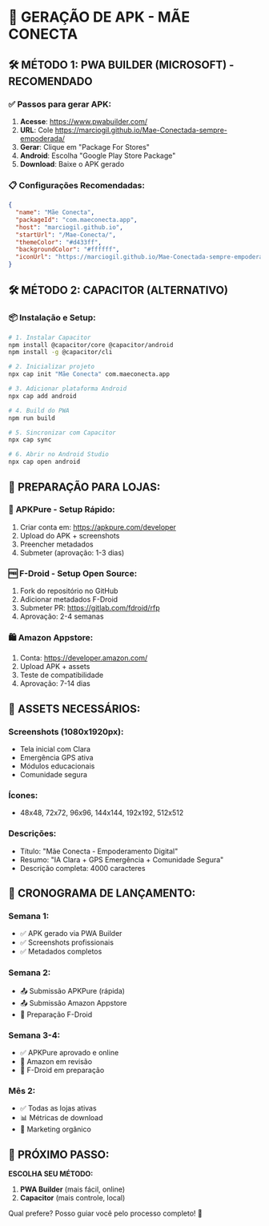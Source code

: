 # 📱 GERAÇÃO DE APK - MÃE CONECTA

## 🛠️ MÉTODO 1: PWA BUILDER (MICROSOFT) - RECOMENDADO

### ✅ **Passos para gerar APK:**

1. **Acesse**: https://www.pwabuilder.com/
2. **URL**: Cole https://marciogil.github.io/Mae-Conectada-sempre-empoderada/
3. **Gerar**: Clique em "Package For Stores"
4. **Android**: Escolha "Google Play Store Package"
5. **Download**: Baixe o APK gerado

### 📋 **Configurações Recomendadas:**

```json
{
  "name": "Mãe Conecta",
  "packageId": "com.maeconecta.app",
  "host": "marciogil.github.io",
  "startUrl": "/Mae-Conecta/",
  "themeColor": "#d433ff",
  "backgroundColor": "#ffffff",
  "iconUrl": "https://marciogil.github.io/Mae-Conectada-sempre-empoderada/icons/icon-512x512.png"
}
```

## 🛠️ MÉTODO 2: CAPACITOR (ALTERNATIVO)

### 📦 **Instalação e Setup:**

```bash
# 1. Instalar Capacitor
npm install @capacitor/core @capacitor/android
npm install -g @capacitor/cli

# 2. Inicializar projeto
npx cap init "Mãe Conecta" com.maeconecta.app

# 3. Adicionar plataforma Android
npx cap add android

# 4. Build do PWA
npm run build

# 5. Sincronizar com Capacitor
npx cap sync

# 6. Abrir no Android Studio
npx cap open android
```

## 🏪 **PREPARAÇÃO PARA LOJAS:**

### 📱 **APKPure - Setup Rápido:**
1. Criar conta em: https://apkpure.com/developer
2. Upload do APK + screenshots
3. Preencher metadados
4. Submeter (aprovação: 1-3 dias)

### 🆓 **F-Droid - Setup Open Source:**
1. Fork do repositório no GitHub
2. Adicionar metadados F-Droid
3. Submeter PR: https://gitlab.com/fdroid/rfp
4. Aprovação: 2-4 semanas

### 🛍️ **Amazon Appstore:**
1. Conta: https://developer.amazon.com/
2. Upload APK + assets
3. Teste de compatibilidade
4. Aprovação: 7-14 dias

## 📸 **ASSETS NECESSÁRIOS:**

### **Screenshots (1080x1920px):**
- Tela inicial com Clara
- Emergência GPS ativa
- Módulos educacionais
- Comunidade segura

### **Ícones:**
- 48x48, 72x72, 96x96, 144x144, 192x192, 512x512

### **Descrições:**
- Título: "Mãe Conecta - Empoderamento Digital"
- Resumo: "IA Clara + GPS Emergência + Comunidade Segura"
- Descrição completa: 4000 caracteres

## 🚀 **CRONOGRAMA DE LANÇAMENTO:**

### **Semana 1:**
- ✅ APK gerado via PWA Builder
- ✅ Screenshots profissionais
- ✅ Metadados completos

### **Semana 2:**
- 📤 Submissão APKPure (rápida)
- 📤 Submissão Amazon Appstore
- 📝 Preparação F-Droid

### **Semana 3-4:**
- ✅ APKPure aprovado e online
- 🔄 Amazon em revisão
- 📝 F-Droid em preparação

### **Mês 2:**
- ✅ Todas as lojas ativas
- 📊 Métricas de download
- 🚀 Marketing orgânico

## 🎯 **PRÓXIMO PASSO:**

**ESCOLHA SEU MÉTODO:**
1. **PWA Builder** (mais fácil, online)
2. **Capacitor** (mais controle, local)

Qual prefere? Posso guiar você pelo processo completo! 🚀